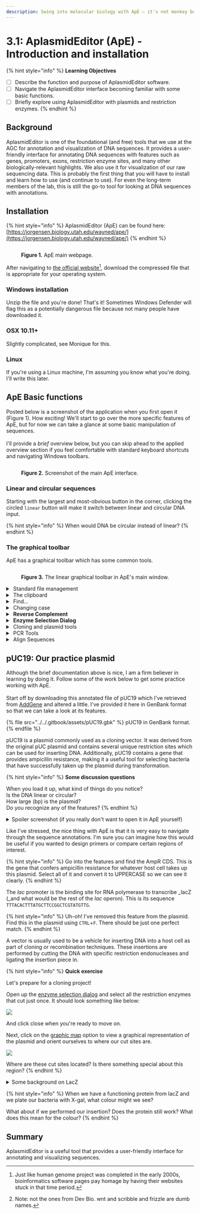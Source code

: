 ```yaml
---
description: Swing into molecular biology with ApE — it's not monkey business!
---
```


# 3.1: AplasmidEditor (ApE) - Introduction and installation

{% hint style="info" %}
**Learning Objectives**

* [ ] Describe the function and purpose of AplasmidEditor software.
* [ ] Navigate the AplasmidEditor interface becoming familiar with some basic functions.
* [ ] Briefly explore using AplasmidEditor with plasmids and restriction enzymes.&#x20;
{% endhint %}

## Background

AplasmidEditor is one of the foundational (and free) tools that we use at the AGC for annotation and visualization of DNA sequences. It provides a user-friendly interface for annotating DNA sequences with features such as genes, promoters, exons, restriction enzyme sites, and many other biologically-relevant highlights. We also use it for visualization of our raw sequencing data. This is probably the first thing that you will have to install and learn how to use (and continue to use). For even the long-term members of the lab, this is still the go-to tool for looking at DNA sequences with annotations.

## Installation

{% hint style="info" %}
AplasmidEditor (ApE) can be found here: [https://jorgensen.biology.utah.edu/wayned/ape/](https://jorgensen.biology.utah.edu/wayned/ape/)
{% endhint %}

<figure><img src="../../.gitbook/assets/a-plasmid-editor.png" alt=""><figcaption><p><strong>Figure 1.</strong> ApE main webpage.</p></figcaption></figure>

After navigating to [the official website](#user-content-fn-1)[^1], download the compressed file that is appropriate for your operating system.

### Windows installation

Unzip the file and you're done! That's it! Sometimes Windows Defender will flag this as a potentially dangerous file because not many people have downloaded it.&#x20;

### OSX 10.11+

Slightly complicated, see Monique for this.

### Linux

If you're using a Linux machine, I'm assuming you know what you're doing. I'll write this later.

## ApE Basic functions

Posted below is a screenshot of the application when you first open it (Figure 1). How exciting! We'll start to go over the more specific features of ApE, but for now we can take a glance at some basic manipulation of sequences.\
\
I'll provide a _brief_ overview below, but you can skip ahead to the applied overview section if you feel comfortable with standard keyboard shortcuts and navigating Windows toolbars.

<figure><img src="../../.gitbook/assets/ape-main-screen.png" alt=""><figcaption><p><strong>Figure 2.</strong> Screenshot of the main ApE interface.</p></figcaption></figure>

### Linear and circular sequences

Starting with the largest and most-obvious button in the corner, clicking the circled `linear` button will make it switch between linear and circular DNA input.

{% hint style="info" %}
When would DNA be circular instead of linear?
{% endhint %}

### The graphical toolbar

ApE has a graphical toolbar which has some common tools.

<figure><img src="../../.gitbook/assets/ape-toolbar.png" alt=""><figcaption><p><strong>Figure 3.</strong> The linear graphical toolbar in ApE's main window. </p></figcaption></figure>

<details>

<summary><img src="https://files.gitbook.com/v0/b/gitbook-x-prod.appspot.com/o/spaces%2FuXQehO6lArpiroG7tIdI%2Fuploads%2FdQ0N8ECSwelnz7U0dnxC%2Fimage.png?alt=media&#x26;token=7fe40950-1258-4df4-9fcd-dfc6970294cf" alt=""> Standard file management</summary>

* **New File** (`CTRL`+`N`)\
  Opens up a new file in a new window. Pretty straightforward.
* **Open File** (`CTRL`+`O`)\
  Open up a file. This could be electropherogram data (`.ab1`), FASTA-formatted files (`.fasta`), GenBank annotated files (`.gb`), or ApE annotated files (`.ape`).
* **Save File** (`CTRL`+`S`)\
  Save the file in the current window.

</details>

<details>

<summary><img src="https://files.gitbook.com/v0/b/gitbook-x-prod.appspot.com/o/spaces%2FuXQehO6lArpiroG7tIdI%2Fuploads%2FBJ3JmV0a57xgtQmTBH7L%2Fimage.png?alt=media&#x26;token=25354f88-b1f9-45d0-aa32-8ab56cea2de7" alt=""> The clipboard</summary>

* **Cut to Clipboard** (`CTRL`+`X`)\
  Cut the selection from the document and put it into the clipboard.&#x20;
* **Copy to Clipboard** (`CTRL`+`C`)\
  Copy the selection from the document and put it into the clipboard.
* **Paste from Clipboard** (`CTRL`+`V`)\
  Paste from the clipboard directly into the document where your cursor is.

</details>

<details>

<summary><img src="https://files.gitbook.com/v0/b/gitbook-x-prod.appspot.com/o/spaces%2FuXQehO6lArpiroG7tIdI%2Fuploads%2FNZXrUqUMnepUjJ0AYsL8%2Fimage.png?alt=media&#x26;token=d92f6c38-a469-46a5-84f9-3ace14c699db" alt=""> Find...</summary>

**Find** (`CTRL`+`F`)\
Find a short motif in the sequence.

</details>

<details>

<summary><img src="https://files.gitbook.com/v0/b/gitbook-x-prod.appspot.com/o/spaces%2FuXQehO6lArpiroG7tIdI%2Fuploads%2Fp7VI2YyLPDizljTksmqv%2Fimage.png?alt=media&#x26;token=3b2e6ea4-ca10-4d23-827a-89ab931e8482" alt=""> Changing case</summary>

* **Change to Uppercase**\
  Change the selected lowercase sequence to uppercase.
* **Change to Lowercase**\
  Change the selected uppercase sequence to lowercase.

</details>

<details>

<summary><img src="https://files.gitbook.com/v0/b/gitbook-x-prod.appspot.com/o/spaces%2FuXQehO6lArpiroG7tIdI%2Fuploads%2Fs8i5xefl3xeG8FVgEzuW%2Fimage.png?alt=media&#x26;token=8d365e31-0bb5-4c37-9110-11d328819a88" alt=""> <strong>Reverse Complement</strong></summary>

Reverse complement the current selection.

**Be careful with reverse complementation!** There are very specific scenarios where you want to reverse-complement just a small portion of your sequence! If you want to reverse-complement your entire sequence, make sure that the entire sequence is selected with `CTRL`+`A`.

</details>

<details>

<summary><img src="https://files.gitbook.com/v0/b/gitbook-x-prod.appspot.com/o/spaces%2FuXQehO6lArpiroG7tIdI%2Fuploads%2FOVCD8JbEmlMktIrwYMsx%2Fimage.png?alt=media&#x26;token=d09ad5fc-2f59-4a3b-bae2-aa7fa3c3414d" alt=""> <strong>Enzyme Selection Dialog</strong></summary>

This will open up a window for selecting enzymes for restriction digest. Conveniently, it shows which sites may be present in your sequence. I'll discuss this in more detail in a later chapter ([3.6-ape-extras.md](3.6-ape-extras.md "mention")).

</details>

<details>

<summary><img src="https://files.gitbook.com/v0/b/gitbook-x-prod.appspot.com/o/spaces%2FuXQehO6lArpiroG7tIdI%2Fuploads%2FGPgXd4S6zxZZ7MU8oKDs%2Fimage.png?alt=media&#x26;token=98568eec-6ac4-46b9-a9f6-8e0091134490" alt=""> Cloning and plasmid  tools</summary>

* **Graphic Map**\
  A graphical representation of your sequence. This is more fun if you're working with circular DNA like a plasmid.&#x20;
* **Text Map**\
  Creates a text-based map of your sequence with some options to show the complementary strand.
* **Highlight Selected Enzymes**\
  On the current screen, highligh enzymes that were selected in the enzyme selection dialog screen.
* **Digest Dialog**\
  Displays a screen for digesting the DNA sequence in the current screen with restriction enzymes then shows you what the results would look like on a gel.

</details>

<details>

<summary><img src="../../.gitbook/assets/image (1).png" alt=""> PCR Tools</summary>

* **PCR**\
  By annotating a set of primers (which we'll do in another chapter), you can actually perform an in-silico PCR! It will give you an expected PCR product, as well as a simulated gel image.
* **Golden Gate Designer**
* **Gibson Designer**

</details>

<details>

<summary><img src="../../.gitbook/assets/image (2).png" alt=""> Align Sequences </summary>

Select sequences for alignment and comparison. [There is a dedicated section for this if you are interested!](3.3-pairwise-alignments.md)

</details>

## pUC19: Our practice plasmid

Although the brief documentation above is nice, I am a firm believer in learning by doing it. Follow some of the work below to get some practice working with ApE.\
\
Start off by downloading this annotated file of pUC19 which I've retrieved from [AddGene](https://www.addgene.org/50005/) and altered a little. I've provided it here in GenBank format so that we can take a look at its features.

{% file src="../../.gitbook/assets/pUC19.gbk" %}
pUC19 in GenBank format.
{% endfile %}

pUC19 is a plasmid commonly used as a cloning vector. It was derived from the original pUC plasmid and contains several unique restriction sites which can be used for inserting DNA. Additionally, pUC19 contains a gene that provides ampicillin resistance, making it a useful tool for selecting bacteria that have successfully taken up the plasmid during transformation.

{% hint style="info" %}
**Some discussion questions**

When you load it up, what kind of things do you notice?\
Is the DNA linear or circular?\
How large (bp) is the plasmid?\
Do you recognize any of the features?
{% endhint %}

<details>

<summary>Spoiler screenshot (if you really don't want to open it in ApE yourself)</summary>

![](../../.gitbook/assets/ape-screen.png)

</details>

Like I've stressed, the nice thing with ApE is that it is very easy to navigate through the sequence annotations. I'm sure you can imagine how this would be useful if you wanted to design primers or compare certain regions of interest.

{% hint style="info" %}
Go into the features and find the AmpR CDS. This is the gene that confers ampicillin resistance for whatever host cell takes up this plasmid. Select all of it and convert it to UPPERCASE so we can see it clearly.
{% endhint %}

The _lac_ promoter is the binding site for RNA polymerase to transcribe _lacZ (_and what would be the rest of the _lac_ operon). This is its sequence `TTTACACTTTATGCTTCCGGCTCGTATGTTG`.

{% hint style="info" %}
Uh-oh! I've removed this feature from the plasmid. Find this in the plasmid using `CTRL`+`F`. There should be just one perfect match.
{% endhint %}

A vector is usually used to be a vehicle for inserting DNA into a host cell as part of cloning or recombination techniques. These insertions are performed by cutting the DNA with specific  restriction endonucleases and ligating the insertion piece in.

{% hint style="info" %}
**Quick exercise**

Let's prepare for a cloning project!

Open up the [enzyme selection dialog](3.1-aplasmideditor-ape-introduction-and-installation.md#enzyme-selection-dialog) and select all the restriction enzymes that cut just once. It should look something like below:

![](../../.gitbook/assets/ape-graphic-map.png)

And click close when you're ready to move on.

Next, click on the [graphic map](3.1-aplasmideditor-ape-introduction-and-installation.md#cloning-and-plasmid-tools) option to view a graphical representation of the plasmid and orient ourselves to where our cut sites are.

![](../../.gitbook/assets/ape-plasmid-map.png)

Where are these cut sites located? Is there something special about this region?
{% endhint %}

<details>

<summary>Some background on LacZ</summary>

LacZ codes for the β-galactosidase enzyme. As can usually be [inferred from the name of an enzyme](#user-content-fn-2)[^2], it has something to do with galactose.&#x20;

In our case, it cleaves colourless X-Gal into galactose and another compound that turns blue.

<img src="../../.gitbook/assets/x-gal-reaction.png" alt="" data-size="original">![](../../.gitbook/assets/lac-z-screen.png)

This is sometimes called the blue-white screen because it can be used to screen bacterial colonies for plasmids that have the insert, depending on the colour.

</details>

{% hint style="info" %}
When we have a functioning protein from lacZ and we plate our bacteria with X-gal, what colour might we see?

What about if we performed our insertion? Does the protein still work? What does this mean for the colour?&#x20;
{% endhint %}

## Summary

AplasmidEditor is a useful tool that provides a user-friendly interface for annotating and visualizing sequences.

[^1]: Just like human genome project was completed in the early 2000s, bioinformatics software pages pay homage by having their websites stuck in that time period.

[^2]: Note: not the ones from Dev Bio. wnt and scribble and frizzle are dumb names.
